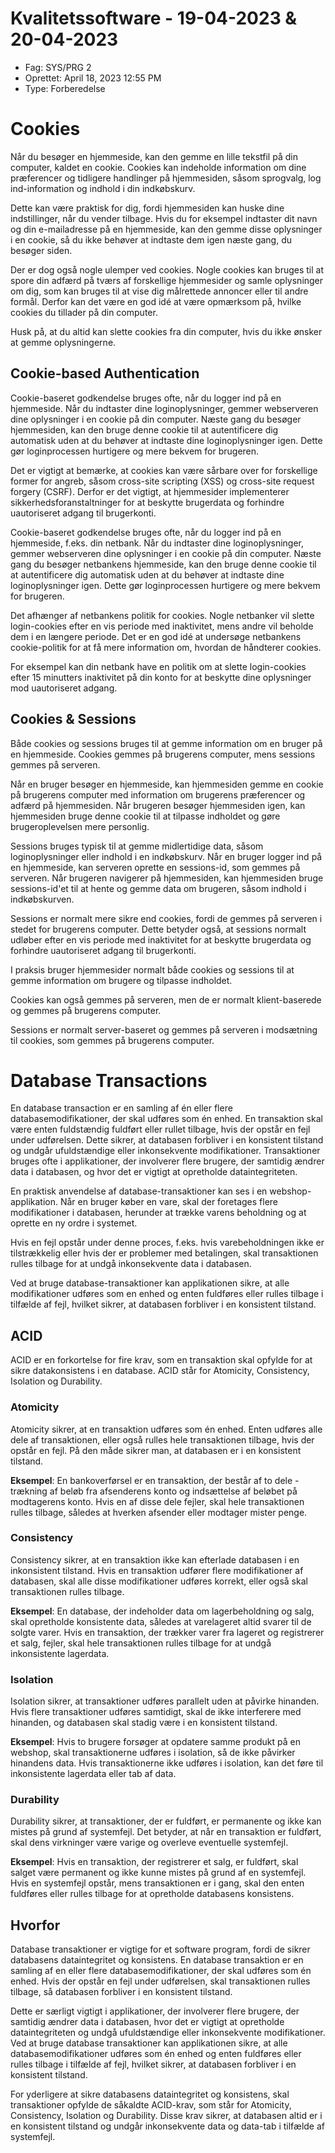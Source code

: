 # Kvalitetssoftware - 19-04-2023 & 20-04-2023

* Fag: SYS/PRG 2
* Oprettet: April 18, 2023 12:55 PM
* Type: Forberedelse

# Cookies

Når du besøger en hjemmeside, kan den gemme en lille tekstfil på din computer, kaldet en cookie. Cookies kan indeholde information om dine præferencer og tidligere handlinger på hjemmesiden, såsom sprogvalg, log ind-information og indhold i din indkøbskurv.

Dette kan være praktisk for dig, fordi hjemmesiden kan huske dine indstillinger, når du vender tilbage. Hvis du for eksempel indtaster dit navn og din e-mailadresse på en hjemmeside, kan den gemme disse oplysninger i en cookie, så du ikke behøver at indtaste dem igen næste gang, du besøger siden.

Der er dog også nogle ulemper ved cookies. Nogle cookies kan bruges til at spore din adfærd på tværs af forskellige hjemmesider og samle oplysninger om dig, som kan bruges til at vise dig målrettede annoncer eller til andre formål. Derfor kan det være en god idé at være opmærksom på, hvilke cookies du tillader på din computer.

Husk på, at du altid kan slette cookies fra din computer, hvis du ikke ønsker at gemme oplysningerne.

## Cookie-based Authentication

Cookie-baseret godkendelse bruges ofte, når du logger ind på en hjemmeside. Når du indtaster dine loginoplysninger, gemmer webserveren dine oplysninger i en cookie på din computer. Næste gang du besøger hjemmesiden, kan den bruge denne cookie til at autentificere dig automatisk uden at du behøver at indtaste dine loginoplysninger igen. Dette gør loginprocessen hurtigere og mere bekvem for brugeren.

Det er vigtigt at bemærke, at cookies kan være sårbare over for forskellige former for angreb, såsom cross-site scripting (XSS) og cross-site request forgery (CSRF). Derfor er det vigtigt, at hjemmesider implementerer sikkerhedsforanstaltninger for at beskytte brugerdata og forhindre uautoriseret adgang til brugerkonti.

Cookie-baseret godkendelse bruges ofte, når du logger ind på en hjemmeside, f.eks. din netbank. Når du indtaster dine loginoplysninger, gemmer webserveren dine oplysninger i en cookie på din computer. Næste gang du besøger netbankens hjemmeside, kan den bruge denne cookie til at autentificere dig automatisk uden at du behøver at indtaste dine loginoplysninger igen. Dette gør loginprocessen hurtigere og mere bekvem for brugeren.

Det afhænger af netbankens politik for cookies. Nogle netbanker vil slette login-cookies efter en vis periode med inaktivitet, mens andre vil beholde dem i en længere periode. Det er en god idé at undersøge netbankens cookie-politik for at få mere information om, hvordan de håndterer cookies.

For eksempel kan din netbank have en politik om at slette login-cookies efter 15 minutters inaktivitet på din konto for at beskytte dine oplysninger mod uautoriseret adgang.

## Cookies & Sessions

Både cookies og sessions bruges til at gemme information om en bruger på en hjemmeside. Cookies gemmes på brugerens computer, mens sessions gemmes på serveren.

Når en bruger besøger en hjemmeside, kan hjemmesiden gemme en cookie på brugerens computer med information om brugerens præferencer og adfærd på hjemmesiden. Når brugeren besøger hjemmesiden igen, kan hjemmesiden bruge denne cookie til at tilpasse indholdet og gøre brugeroplevelsen mere personlig.

Sessions bruges typisk til at gemme midlertidige data, såsom loginoplysninger eller indhold i en indkøbskurv. Når en bruger logger ind på en hjemmeside, kan serveren oprette en sessions-id, som gemmes på serveren. Når brugeren navigerer på hjemmesiden, kan hjemmesiden bruge sessions-id'et til at hente og gemme data om brugeren, såsom indhold i indkøbskurven.

Sessions er normalt mere sikre end cookies, fordi de gemmes på serveren i stedet for brugerens computer. Dette betyder også, at sessions normalt udløber efter en vis periode med inaktivitet for at beskytte brugerdata og forhindre uautoriseret adgang til brugerkonti.

I praksis bruger hjemmesider normalt både cookies og sessions til at gemme information om brugere og tilpasse indholdet.

Cookies kan også gemmes på serveren, men de er normalt klient-baserede og gemmes på brugerens computer.

Sessions er normalt server-baseret og gemmes på serveren i modsætning til cookies, som gemmes på brugerens computer.

# Database Transactions

En database transaction er en samling af én eller flere databasemodifikationer, der skal udføres som én enhed. En transaktion skal være enten fuldstændig fuldført eller rullet tilbage, hvis der opstår en fejl under udførelsen. Dette sikrer, at databasen forbliver i en konsistent tilstand og undgår ufuldstændige eller inkonsekvente modifikationer. Transaktioner bruges ofte i applikationer, der involverer flere brugere, der samtidig ændrer data i databasen, og hvor det er vigtigt at opretholde dataintegriteten.

En praktisk anvendelse af database-transaktioner kan ses i en webshop-applikation. Når en bruger køber en vare, skal der foretages flere modifikationer i databasen, herunder at trække varens beholdning og at oprette en ny ordre i systemet.

Hvis en fejl opstår under denne proces, f.eks. hvis varebeholdningen ikke er tilstrækkelig eller hvis der er problemer med betalingen, skal transaktionen rulles tilbage for at undgå inkonsekvente data i databasen.

Ved at bruge database-transaktioner kan applikationen sikre, at alle modifikationer udføres som en enhed og enten fuldføres eller rulles tilbage i tilfælde af fejl, hvilket sikrer, at databasen forbliver i en konsistent tilstand.

## ACID

ACID er en forkortelse for fire krav, som en transaktion skal opfylde for at sikre datakonsistens i en database. ACID står for Atomicity, Consistency, Isolation og Durability.

### Atomicity

Atomicity sikrer, at en transaktion udføres som én enhed. Enten udføres alle dele af transaktionen, eller også rulles hele transaktionen tilbage, hvis der opstår en fejl. På den måde sikrer man, at databasen er i en konsistent tilstand.

**Eksempel**: En bankoverførsel er en transaktion, der består af to dele - trækning af beløb fra afsenderens konto og indsættelse af beløbet på modtagerens konto. Hvis en af disse dele fejler, skal hele transaktionen rulles tilbage, således at hverken afsender eller modtager mister penge.

### Consistency

Consistency sikrer, at en transaktion ikke kan efterlade databasen i en inkonsistent tilstand. Hvis en transaktion udfører flere modifikationer af databasen, skal alle disse modifikationer udføres korrekt, eller også skal transaktionen rulles tilbage.

**Eksempel**: En database, der indeholder data om lagerbeholdning og salg, skal opretholde konsistente data, således at varelageret altid svarer til de solgte varer. Hvis en transaktion, der trækker varer fra lageret og registrerer et salg, fejler, skal hele transaktionen rulles tilbage for at undgå inkonsistente lagerdata.

### Isolation

Isolation sikrer, at transaktioner udføres parallelt uden at påvirke hinanden. Hvis flere transaktioner udføres samtidigt, skal de ikke interferere med hinanden, og databasen skal stadig være i en konsistent tilstand.

**Eksempel**: Hvis to brugere forsøger at opdatere samme produkt på en webshop, skal transaktionerne udføres i isolation, så de ikke påvirker hinandens data. Hvis transaktionerne ikke udføres i isolation, kan det føre til inkonsistente lagerdata eller tab af data.

### Durability

Durability sikrer, at transaktioner, der er fuldført, er permanente og ikke kan mistes på grund af systemfejl. Det betyder, at når en transaktion er fuldført, skal dens virkninger være varige og overleve eventuelle systemfejl.

**Eksempel**: Hvis en transaktion, der registrerer et salg, er fuldført, skal salget være permanent og ikke kunne mistes på grund af en systemfejl. Hvis en systemfejl opstår, mens transaktionen er i gang, skal den enten fuldføres eller rulles tilbage for at opretholde databasens konsistens.

## Hvorfor

Database transaktioner er vigtige for et software program, fordi de sikrer databasens dataintegritet og konsistens. En database transaktion er en samling af en eller flere databasemodifikationer, der skal udføres som én enhed. Hvis der opstår en fejl under udførelsen, skal transaktionen rulles tilbage, så databasen forbliver i en konsistent tilstand.

Dette er særligt vigtigt i applikationer, der involverer flere brugere, der samtidig ændrer data i databasen, hvor det er vigtigt at opretholde dataintegriteten og undgå ufuldstændige eller inkonsekvente modifikationer. Ved at bruge database transaktioner kan applikationen sikre, at alle databasemodifikationer udføres som én enhed og enten fuldføres eller rulles tilbage i tilfælde af fejl, hvilket sikrer, at databasen forbliver i en konsistent tilstand.

For yderligere at sikre databasens dataintegritet og konsistens, skal transaktioner opfylde de såkaldte ACID-krav, som står for Atomicity, Consistency, Isolation og Durability. Disse krav sikrer, at databasen altid er i en konsistent tilstand og undgår inkonsekvente data og data-tab i tilfælde af systemfejl.
